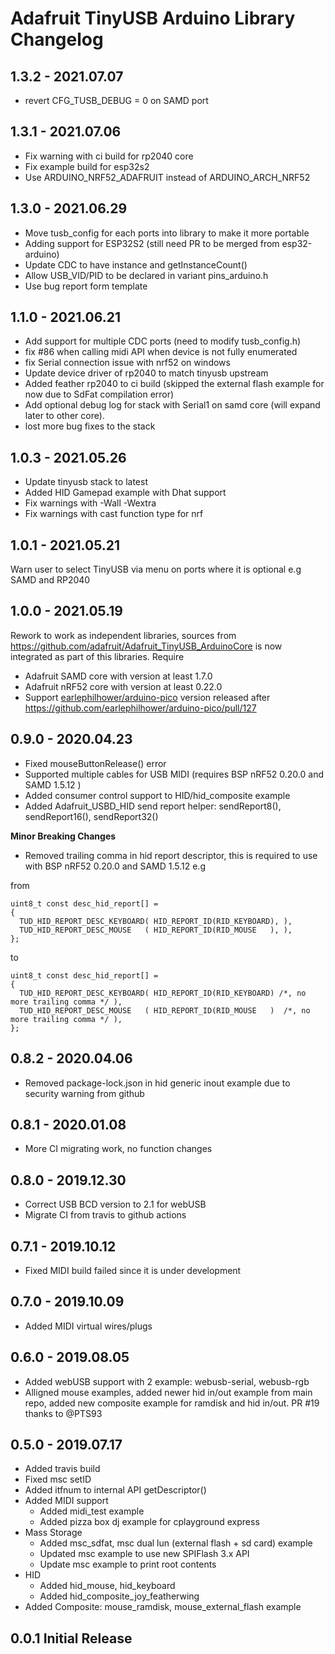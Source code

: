 # Adafruit TinyUSB Arduino Library Changelog

## 1.3.2 - 2021.07.07

- revert CFG_TUSB_DEBUG = 0 on SAMD port

## 1.3.1 - 2021.07.06

- Fix warning with ci build for rp2040 core
- Fix example build for esp32s2
- Use ARDUINO_NRF52_ADAFRUIT instead of ARDUINO_ARCH_NRF52

## 1.3.0 - 2021.06.29

- Move tusb_config for each ports into library to make it more portable
- Adding support for ESP32S2 (still need PR to be merged from esp32-arduino)
- Update CDC to have instance and getInstanceCount()
- Allow USB_VID/PID to be declared in variant pins_arduino.h
- Use bug report form template

## 1.1.0 - 2021.06.21

- Add support for multiple CDC ports (need to modify tusb_config.h)
- fix #86 when calling midi API when device is not fully enumerated
- fix Serial connection issue with nrf52 on windows
- Update device driver of rp2040 to match tinyusb upstream
- Added feather rp2040 to ci build (skipped the external flash example for now due to SdFat compilation error)
- Add optional debug log for stack with Serial1 on samd core (will expand later to other core).
- lost more bug fixes to the stack

## 1.0.3 - 2021.05.26

- Update tinyusb stack to latest
- Added HID Gamepad example with Dhat support
- Fix warnings with -Wall -Wextra
- Fix warnings with cast function type for nrf

## 1.0.1 - 2021.05.21

Warn user to select TinyUSB via menu on ports where it is optional e.g SAMD and RP2040 

## 1.0.0 - 2021.05.19

Rework to work as independent libraries, sources from https://github.com/adafruit/Adafruit_TinyUSB_ArduinoCore is now integrated as part of this libraries. Require 
- Adafruit SAMD core with version at least 1.7.0
- Adafruit nRF52 core with version at least 0.22.0
- Support [earlephilhower/arduino-pico](https://github.com/earlephilhower/arduino-pico) version released after https://github.com/earlephilhower/arduino-pico/pull/127

## 0.9.0 - 2020.04.23

- Fixed mouseButtonRelease() error
- Supported multiple cables for USB MIDI (requires BSP nRF52 0.20.0 and SAMD 1.5.12 )
- Added consumer control support to HID/hid_composite example
- Added Adafruit_USBD_HID send report helper: sendReport8(), sendReport16(), sendReport32()

**Minor Breaking Changes**
- Removed trailing comma in hid report descriptor, this is required to use with BSP nRF52 0.20.0 and SAMD 1.5.12 e.g

from 

```
uint8_t const desc_hid_report[] =
{
  TUD_HID_REPORT_DESC_KEYBOARD( HID_REPORT_ID(RID_KEYBOARD), ),
  TUD_HID_REPORT_DESC_MOUSE   ( HID_REPORT_ID(RID_MOUSE   ), ),
};
```
to 

```
uint8_t const desc_hid_report[] =
{
  TUD_HID_REPORT_DESC_KEYBOARD( HID_REPORT_ID(RID_KEYBOARD) /*, no more trailing comma */ ),
  TUD_HID_REPORT_DESC_MOUSE   ( HID_REPORT_ID(RID_MOUSE   )  /*, no more trailing comma */ ),
};
```

## 0.8.2 - 2020.04.06

- Removed package-lock.json in hid generic inout example due to security warning from github

## 0.8.1 - 2020.01.08

- More CI migrating work, no function changes

## 0.8.0 - 2019.12.30

- Correct USB BCD version to 2.1 for webUSB
- Migrate CI from travis to github actions

## 0.7.1 - 2019.10.12

- Fixed MIDI build failed since it is under development

## 0.7.0 - 2019.10.09

- Added MIDI virtual wires/plugs

## 0.6.0 - 2019.08.05

- Added webUSB support with 2 example: webusb-serial, webusb-rgb
- Alligned mouse examples, added newer hid in/out example from main repo, added new composite example for ramdisk and hid in/out. PR #19 thanks to @PTS93

## 0.5.0 - 2019.07.17

- Added travis build
- Fixed msc setID
- Added itfnum to internal API getDescriptor() 
- Added MIDI support
  - Added midi_test example
  - Added pizza box dj example for cplayground express
- Mass Storage
  - Added msc_sdfat, msc dual lun (external flash + sd card)  example  
  - Updated msc example to use new SPIFlash 3.x API
  - Update msc example to print root contents
- HID
  - Added hid_mouse, hid_keyboard
  - Added hid_composite_joy_featherwing
- Added Composite: mouse_ramdisk, mouse_external_flash example

## 0.0.1 Initial Release

